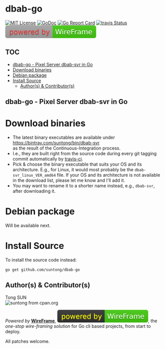 
# dbab-go

[![MIT License](http://img.shields.io/badge/License-MIT-blue.svg)](LICENSE)
[![GoDoc](https://godoc.org/github.com/suntong/dbab-go?status.svg)](http://godoc.org/github.com/suntong/dbab-go)
[![Go Report Card](https://goreportcard.com/badge/github.com/suntong/dbab-go)](https://goreportcard.com/report/github.com/suntong/dbab-go)
[![travis Status](https://travis-ci.org/suntong/dbab-go.svg?branch=master)](https://travis-ci.org/suntong/dbab-go)
[![PoweredBy WireFrame](https://github.com/go-easygen/wireframe/blob/master/PoweredBy-WireFrame-R.svg)](http://godoc.org/github.com/go-easygen/wireframe)

## TOC
- [dbab-go - Pixel Server dbab-svr in Go](#dbab-go---pixel-server-dbab-svr-in-go)
- [Download binaries](#download-binaries)
- [Debian package](#debian-package)
- [Install Source](#install-source)
  - [Author(s) & Contributor(s)](#author(s)-&-contributor(s))

## dbab-go - Pixel Server dbab-svr in Go


# Download binaries

- The latest binary executables are available under  
https://bintray.com/suntong/bin/dbab-svr  
as the result of the Continuous-Integration process.
- I.e., they are built right from the source code during every git tagging commit automatically by [travis-ci](https://travis-ci.org/).
- Pick & choose the binary executable that suits your OS and its architecture. E.g., for Linux, it would most probably be the `dbab-svr_linux_VER_amd64` file. If your OS and its architecture is not available in the download list, please let me know and I'll add it.
- You may want to rename it to a shorter name instead, e.g., `dbab-svr`, after downloading it. 


# Debian package

Will be available next.

# Install Source

To install the source code instead:

```
go get github.com/suntong/dbab-go
```


## Author(s) & Contributor(s)

Tong SUN  
![suntong from cpan.org](https://img.shields.io/badge/suntong-%40cpan.org-lightgrey.svg "suntong from cpan.org")

_Powered by_ [**WireFrame**](https://github.com/go-easygen/wireframe),  [![PoweredBy WireFrame](https://github.com/go-easygen/wireframe/blob/master/PoweredBy-WireFrame-Y.svg)](http://godoc.org/github.com/go-easygen/wireframe), the _one-stop wire-framing solution_ for Go cli based projects, from start to deploy.

All patches welcome. 
